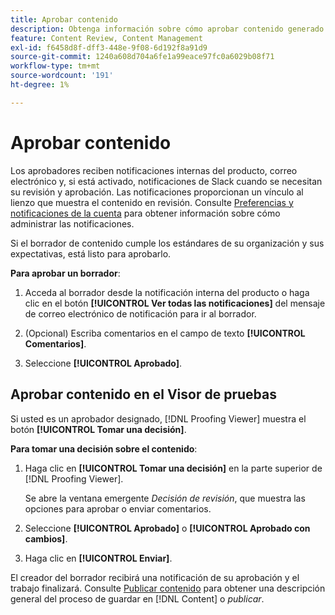 ```yaml
---
title: Aprobar contenido
description: Obtenga información sobre cómo aprobar contenido generado con Adobe GenStudio for Performance Marketing.
feature: Content Review, Content Management
exl-id: f6458d8f-dff3-448e-9f08-6d192f8a91d9
source-git-commit: 1240a608d704a6fe1a99eace97fc0a6029b08f71
workflow-type: tm+mt
source-wordcount: '191'
ht-degree: 1%

---
```


# Aprobar contenido

Los aprobadores reciben notificaciones internas del producto, correo electrónico y, si está activado, notificaciones de Slack cuando se necesitan su revisión y aprobación. Las notificaciones proporcionan un vínculo al lienzo que muestra el contenido en revisión. Consulte [Preferencias y notificaciones de la cuenta](https://experienceleague.adobe.com/en/docs/core-services/interface/features/account-preferences) para obtener información sobre cómo administrar las notificaciones.

Si el borrador de contenido cumple los estándares de su organización y sus expectativas, está listo para aprobarlo.

**Para aprobar un borrador**:

1. Acceda al borrador desde la notificación interna del producto o haga clic en el botón **[!UICONTROL Ver todas las notificaciones]** del mensaje de correo electrónico de notificación para ir al borrador.

1. (Opcional) Escriba comentarios en el campo de texto **[!UICONTROL Comentarios]**.

1. Seleccione **[!UICONTROL Aprobado]**.

## Aprobar contenido en el Visor de pruebas

Si usted es un aprobador designado, [!DNL Proofing Viewer] muestra el botón **[!UICONTROL Tomar una decisión]**.

**Para tomar una decisión sobre el contenido**:

1. Haga clic en **[!UICONTROL Tomar una decisión]** en la parte superior de [!DNL Proofing Viewer].

   Se abre la ventana emergente _Decisión de revisión_, que muestra las opciones para aprobar o enviar comentarios.

1. Seleccione **[!UICONTROL Aprobado]** o **[!UICONTROL Aprobado con cambios]**.

1. Haga clic en **[!UICONTROL Enviar]**.

El creador del borrador recibirá una notificación de su aprobación y el trabajo finalizará. Consulte [Publicar contenido](/help/user-guide/approvals/publish-content.md) para obtener una descripción general del proceso de guardar en [!DNL Content] o _publicar_.

